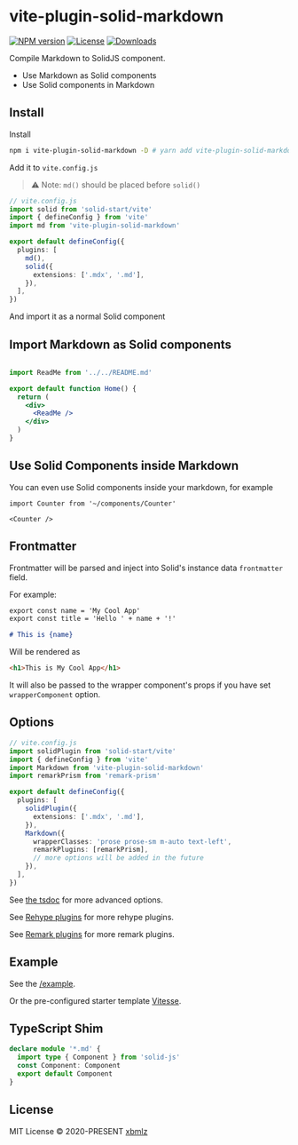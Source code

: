 # vite-plugin-solid-markdown

[![NPM version](https://img.shields.io/npm/v/vite-plugin-solid-markdown)](https://www.npmjs.com/package/vite-plugin-solid-markdown)
[![License](https://img.shields.io/npm/l/vite-plugin-solid-markdown)](https://npm-stat.com/charts.html?package=vite-plugin-solid-markdown)
[![Downloads](https://img.shields.io/npm/dm/vite-plugin-solid-markdown)](LICENSE)

Compile Markdown to SolidJS component.

- Use Markdown as Solid components
- Use Solid components in Markdown

## Install

Install

```bash
npm i vite-plugin-solid-markdown -D # yarn add vite-plugin-solid-markdown -D
```

Add it to `vite.config.js`

> ⚠️ Note: `md()` should be placed before `solid()`


```ts
// vite.config.js
import solid from 'solid-start/vite'
import { defineConfig } from 'vite'
import md from 'vite-plugin-solid-markdown'

export default defineConfig({
  plugins: [
    md(),
    solid({
      extensions: ['.mdx', '.md'],
    }),
  ],
})
```

And import it as a normal Solid component

## Import Markdown as Solid components

```jsx

import ReadMe from '../../README.md'

export default function Home() {
  return (
    <div>
      <ReadMe />
    </div>
  )
}

```

## Use Solid Components inside Markdown

You can even use Solid components inside your markdown, for example

```mdx
import Counter from '~/components/Counter'

<Counter />
```

## Frontmatter

Frontmatter will be parsed and inject into Solid's instance data `frontmatter` field.

For example:

```md
export const name = 'My Cool App'
export const title = 'Hello ' + name + '!'

# This is {name}
```

Will be rendered as

```html
<h1>This is My Cool App</h1>
```

It will also be passed to the wrapper component's props if you have set `wrapperComponent` option.

## Options

```ts
// vite.config.js
import solidPlugin from 'solid-start/vite'
import { defineConfig } from 'vite'
import Markdown from 'vite-plugin-solid-markdown'
import remarkPrism from 'remark-prism'

export default defineConfig({
  plugins: [
    solidPlugin({
      extensions: ['.mdx', '.md'],
    }),
    Markdown({
      wrapperClasses: 'prose prose-sm m-auto text-left',
      remarkPlugins: [remarkPrism],
      // more options will be added in the future
    }),
  ],
})
```

See [the tsdoc](./src/types.ts) for more advanced options.

See [Rehype plugins](https://github.com/rehypejs/rehype/blob/main/doc/plugins.md#list-of-plugins) for more rehype plugins.

See [Remark plugins](https://github.com/remarkjs/remark/blob/main/doc/plugins.md#list-of-plugins) for more remark plugins.

## Example

See the [/example](./example).

Or the pre-configured starter template [Vitesse](https://github.com/xbmlz/vitesse-solid).

## TypeScript Shim

```ts
declare module '*.md' {
  import type { Component } from 'solid-js'
  const Component: Component
  export default Component
}
```


## License

MIT License © 2020-PRESENT [xbmlz](https://github.com/xbmlz)
